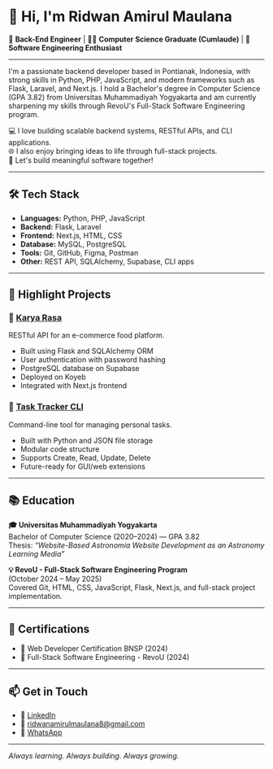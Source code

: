 # 👋 Hi, I'm Ridwan Amirul Maulana

🎯 **Back-End Engineer** | 👨‍🎓 **Computer Science Graduate (Cumlaude)** | 🔧 **Software Engineering Enthusiast**

---

I'm a passionate backend developer based in Pontianak, Indonesia, with strong skills in Python, PHP, JavaScript, and modern frameworks such as Flask, Laravel, and Next.js. I hold a Bachelor's degree in Computer Science (GPA 3.82) from Universitas Muhammadiyah Yogyakarta and am currently sharpening my skills through RevoU's Full-Stack Software Engineering program.

💻 I love building scalable backend systems, RESTful APIs, and CLI applications.  
🌐 I also enjoy bringing ideas to life through full-stack projects.  
🚀 Let's build meaningful software together!

---

## 🛠 Tech Stack

- **Languages:** Python, PHP, JavaScript  
- **Backend:** Flask, Laravel  
- **Frontend:** Next.js, HTML, CSS  
- **Database:** MySQL, PostgreSQL  
- **Tools:** Git, GitHub, Figma, Postman  
- **Other:** REST API, SQLAlchemy, Supabase, CLI apps  

---

## 📂 Highlight Projects

### 🔹 [Karya Rasa](https://github.com/your-username/karya-rasa)
RESTful API for an e-commerce food platform.  
- Built using Flask and SQLAlchemy ORM  
- User authentication with password hashing  
- PostgreSQL database on Supabase  
- Deployed on Koyeb  
- Integrated with Next.js frontend

### 🔹 [Task Tracker CLI](https://github.com/your-username/task-tracker-cli)
Command-line tool for managing personal tasks.  
- Built with Python and JSON file storage  
- Modular code structure  
- Supports Create, Read, Update, Delete  
- Future-ready for GUI/web extensions

---

## 📚 Education

**🎓 Universitas Muhammadiyah Yogyakarta**  
Bachelor of Computer Science (2020–2024) — GPA 3.82  
Thesis: _“Website-Based Astronomia Website Development as an Astronomy Learning Media”_

**💡 RevoU - Full-Stack Software Engineering Program**  
(October 2024 – May 2025)  
Covered Git, HTML, CSS, JavaScript, Flask, Next.js, and full-stack project implementation.

---

## 📄 Certifications

- 🧾 Web Developer Certification BNSP (2024)  
- 🧾 Full-Stack Software Engineering - RevoU (2024)

---

## 📫 Get in Touch

- 💼 [LinkedIn](https://www.linkedin.com/in/ridwan-maulana-ab1668238)  
- 📧 ridwanamirulmaulana8@gmail.com  
- 📱 [WhatsApp](https://wa.me/6289668630955)

---

_Always learning. Always building. Always growing._

